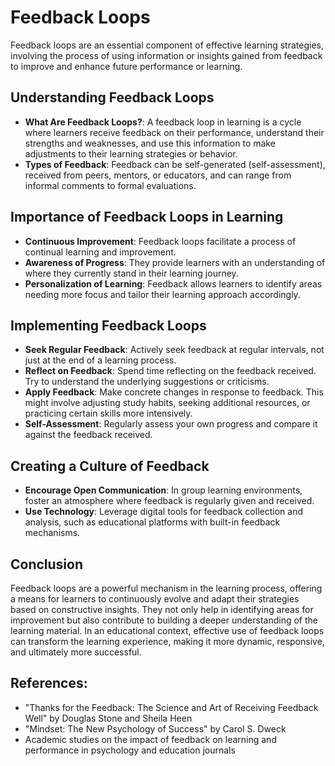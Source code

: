 # Feedback Loops

Feedback loops are an essential component of effective learning strategies, involving the process of using information or insights gained from feedback to improve and enhance future performance or learning.

## Understanding Feedback Loops

- **What Are Feedback Loops?**: A feedback loop in learning is a cycle where learners receive feedback on their performance, understand their strengths and weaknesses, and use this information to make adjustments to their learning strategies or behavior.
- **Types of Feedback**: Feedback can be self-generated (self-assessment), received from peers, mentors, or educators, and can range from informal comments to formal evaluations.

## Importance of Feedback Loops in Learning

- **Continuous Improvement**: Feedback loops facilitate a process of continual learning and improvement.
- **Awareness of Progress**: They provide learners with an understanding of where they currently stand in their learning journey.
- **Personalization of Learning**: Feedback allows learners to identify areas needing more focus and tailor their learning approach accordingly.

## Implementing Feedback Loops

- **Seek Regular Feedback**: Actively seek feedback at regular intervals, not just at the end of a learning process.
- **Reflect on Feedback**: Spend time reflecting on the feedback received. Try to understand the underlying suggestions or criticisms.
- **Apply Feedback**: Make concrete changes in response to feedback. This might involve adjusting study habits, seeking additional resources, or practicing certain skills more intensively.
- **Self-Assessment**: Regularly assess your own progress and compare it against the feedback received.

## Creating a Culture of Feedback

- **Encourage Open Communication**: In group learning environments, foster an atmosphere where feedback is regularly given and received.
- **Use Technology**: Leverage digital tools for feedback collection and analysis, such as educational platforms with built-in feedback mechanisms.

## Conclusion

Feedback loops are a powerful mechanism in the learning process, offering a means for learners to continuously evolve and adapt their strategies based on constructive insights. They not only help in identifying areas for improvement but also contribute to building a deeper understanding of the learning material. In an educational context, effective use of feedback loops can transform the learning experience, making it more dynamic, responsive, and ultimately more successful.

## References:

- "Thanks for the Feedback: The Science and Art of Receiving Feedback Well" by Douglas Stone and Sheila Heen
- "Mindset: The New Psychology of Success" by Carol S. Dweck
- Academic studies on the impact of feedback on learning and performance in psychology and education journals
